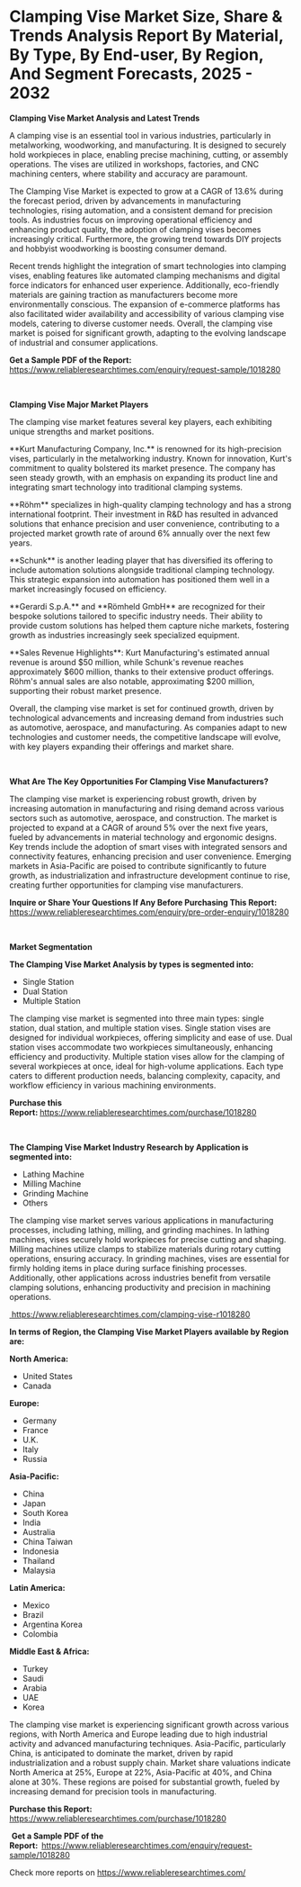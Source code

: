 <p><h1>Clamping Vise Market Size, Share & Trends Analysis Report By Material, By Type, By End-user, By Region, And Segment Forecasts, 2025 - 2032</h1></p><p><strong>Clamping Vise Market Analysis and Latest Trends</strong></p>
<p><p>A clamping vise is an essential tool in various industries, particularly in metalworking, woodworking, and manufacturing. It is designed to securely hold workpieces in place, enabling precise machining, cutting, or assembly operations. The vises are utilized in workshops, factories, and CNC machining centers, where stability and accuracy are paramount.</p><p>The Clamping Vise Market is expected to grow at a CAGR of 13.6% during the forecast period, driven by advancements in manufacturing technologies, rising automation, and a consistent demand for precision tools. As industries focus on improving operational efficiency and enhancing product quality, the adoption of clamping vises becomes increasingly critical. Furthermore, the growing trend towards DIY projects and hobbyist woodworking is boosting consumer demand.</p><p>Recent trends highlight the integration of smart technologies into clamping vises, enabling features like automated clamping mechanisms and digital force indicators for enhanced user experience. Additionally, eco-friendly materials are gaining traction as manufacturers become more environmentally conscious. The expansion of e-commerce platforms has also facilitated wider availability and accessibility of various clamping vise models, catering to diverse customer needs. Overall, the clamping vise market is poised for significant growth, adapting to the evolving landscape of industrial and consumer applications.</p></p>
<p><strong>Get a Sample PDF of the Report:&nbsp;</strong> <a href="https://www.reliableresearchtimes.com/enquiry/request-sample/1018280?utm_campaign=2714&utm_medium=2&utm_source=Github&utm_content=ia&utm_term=10042025&utm_id=clamping-vise">https://www.reliableresearchtimes.com/enquiry/request-sample/1018280</a></p>
<p>&nbsp;</p>
<p><strong>Clamping Vise Major Market Players</strong></p>
<p><p>The clamping vise market features several key players, each exhibiting unique strengths and market positions. </p><p>**Kurt Manufacturing Company, Inc.** is renowned for its high-precision vises, particularly in the metalworking industry. Known for innovation, Kurt's commitment to quality bolstered its market presence. The company has seen steady growth, with an emphasis on expanding its product line and integrating smart technology into traditional clamping systems.</p><p>**Röhm** specializes in high-quality clamping technology and has a strong international footprint. Their investment in R&D has resulted in advanced solutions that enhance precision and user convenience, contributing to a projected market growth rate of around 6% annually over the next few years.</p><p>**Schunk** is another leading player that has diversified its offering to include automation solutions alongside traditional clamping technology. This strategic expansion into automation has positioned them well in a market increasingly focused on efficiency.</p><p>**Gerardi S.p.A.** and **Römheld GmbH** are recognized for their bespoke solutions tailored to specific industry needs. Their ability to provide custom solutions has helped them capture niche markets, fostering growth as industries increasingly seek specialized equipment.</p><p>**Sales Revenue Highlights**: Kurt Manufacturing's estimated annual revenue is around $50 million, while Schunk's revenue reaches approximately $600 million, thanks to their extensive product offerings. Röhm's annual sales are also notable, approximating $200 million, supporting their robust market presence.</p><p>Overall, the clamping vise market is set for continued growth, driven by technological advancements and increasing demand from industries such as automotive, aerospace, and manufacturing. As companies adapt to new technologies and customer needs, the competitive landscape will evolve, with key players expanding their offerings and market share.</p></p>
<p>&nbsp;</p>
<p><strong>What Are The Key Opportunities For Clamping Vise Manufacturers?</strong></p>
<p><p>The clamping vise market is experiencing robust growth, driven by increasing automation in manufacturing and rising demand across various sectors such as automotive, aerospace, and construction. The market is projected to expand at a CAGR of around 5% over the next five years, fueled by advancements in material technology and ergonomic designs. Key trends include the adoption of smart vises with integrated sensors and connectivity features, enhancing precision and user convenience. Emerging markets in Asia-Pacific are poised to contribute significantly to future growth, as industrialization and infrastructure development continue to rise, creating further opportunities for clamping vise manufacturers.</p></p>
<p><strong>Inquire or Share Your Questions If Any Before Purchasing This Report:</strong> <a href="https://www.reliableresearchtimes.com/enquiry/pre-order-enquiry/1018280?utm_campaign=2714&utm_medium=2&utm_source=Github&utm_content=ia&utm_term=10042025&utm_id=clamping-vise">https://www.reliableresearchtimes.com/enquiry/pre-order-enquiry/1018280</a></p>
<p>&nbsp;</p>
<p><strong>Market Segmentation</strong></p>
<p><strong>The Clamping Vise Market Analysis by types is segmented into:</strong></p>
<p><ul><li>Single Station</li><li>Dual Station</li><li>Multiple Station</li></ul></p>
<p><p>The clamping vise market is segmented into three main types: single station, dual station, and multiple station vises. Single station vises are designed for individual workpieces, offering simplicity and ease of use. Dual station vises accommodate two workpieces simultaneously, enhancing efficiency and productivity. Multiple station vises allow for the clamping of several workpieces at once, ideal for high-volume applications. Each type caters to different production needs, balancing complexity, capacity, and workflow efficiency in various machining environments.</p></p>
<p><strong>Purchase this Report:&nbsp;</strong><a href="https://www.reliableresearchtimes.com/purchase/1018280?utm_campaign=2714&utm_medium=2&utm_source=Github&utm_content=ia&utm_term=10042025&utm_id=clamping-vise">https://www.reliableresearchtimes.com/purchase/1018280</a></p>
<p>&nbsp;</p>
<p><strong>The Clamping Vise Market Industry Research by Application is segmented into:</strong></p>
<p><ul><li>Lathing Machine</li><li>Milling Machine</li><li>Grinding Machine</li><li>Others</li></ul></p>
<p><p>The clamping vise market serves various applications in manufacturing processes, including lathing, milling, and grinding machines. In lathing machines, vises securely hold workpieces for precise cutting and shaping. Milling machines utilize clamps to stabilize materials during rotary cutting operations, ensuring accuracy. In grinding machines, vises are essential for firmly holding items in place during surface finishing processes. Additionally, other applications across industries benefit from versatile clamping solutions, enhancing productivity and precision in machining operations.</p></p>
<p><a href="https://www.reliableresearchtimes.com/clamping-vise-r1018280?utm_campaign=2714&utm_medium=2&utm_source=Github&utm_content=ia&utm_term=10042025&utm_id=clamping-vise">&nbsp;https://www.reliableresearchtimes.com/clamping-vise-r1018280</a></p>
<p><strong>In terms of Region, the Clamping Vise Market Players available by Region are:</strong></p>
<p>
    <p> <strong> North America: </strong>
        <ul>
            <li>United States</li>
            <li>Canada</li>
        </ul>
        </p> 
    <p> <strong> Europe: </strong>
        <ul>
            <li>Germany</li>
            <li>France</li>
            <li>U.K.</li>
            <li>Italy</li>
            <li>Russia</li>
        </ul>
        </p> 
    <p> <strong> Asia-Pacific: </strong>
        <ul>
            <li>China</li>
            <li>Japan</li>
            <li>South Korea</li>
            <li>India</li>
            <li>Australia</li>
            <li>China Taiwan</li>
            <li>Indonesia</li>
            <li>Thailand</li>
            <li>Malaysia</li>
        </ul>
        </p> 
    <p> <strong> Latin America: </strong>
        <ul>
            <li>Mexico</li>
            <li>Brazil</li>
            <li>Argentina Korea</li>
            <li>Colombia</li>
        </ul>
        </p> 
    <p> <strong> Middle East & Africa: </strong>
        <ul>
            <li>Turkey</li>
            <li>Saudi</li>
            <li>Arabia</li>
            <li>UAE</li>
            <li>Korea</li>
        </ul>
    </p>
    </p>
<p><p>The clamping vise market is experiencing significant growth across various regions, with North America and Europe leading due to high industrial activity and advanced manufacturing techniques. Asia-Pacific, particularly China, is anticipated to dominate the market, driven by rapid industrialization and a robust supply chain. Market share valuations indicate North America at 25%, Europe at 22%, Asia-Pacific at 40%, and China alone at 30%. These regions are poised for substantial growth, fueled by increasing demand for precision tools in manufacturing.</p></p>
<p><strong>Purchase this Report: </strong><a href="https://www.reliableresearchtimes.com/purchase/1018280?utm_campaign=2714&utm_medium=2&utm_source=Github&utm_content=ia&utm_term=10042025&utm_id=clamping-vise">https://www.reliableresearchtimes.com/purchase/1018280</a></p>
<p>&nbsp;<strong>Get a Sample PDF of the Report:&nbsp;&nbsp;</strong><a href="https://www.reliableresearchtimes.com/enquiry/request-sample/1018280?utm_campaign=2714&utm_medium=2&utm_source=Github&utm_content=ia&utm_term=10042025&utm_id=clamping-vise">https://www.reliableresearchtimes.com/enquiry/request-sample/1018280</a></p>
<p><strong></strong></p>
<p>Check more reports on <a href="https://www.reliableresearchtimes.com/?utm_campaign=2714&utm_medium=2&utm_source=Github&utm_content=ia&utm_term=10042025&utm_id=clamping-vise">https://www.reliableresearchtimes.com/</a></p>